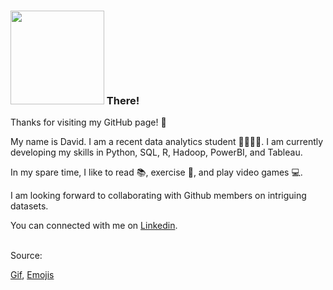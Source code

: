### <img src = "https://media.giphy.com/media/UqGhQEXe4J4ghTTCEi/giphy.gif" width="150x"> There! 

Thanks for visiting my GitHub page! :adult:

My name is David. I am a recent data analytics student :man_student::canada:. I am currently developing my skills in Python, SQL, R, Hadoop, PowerBI, and Tableau.<br/>

In my spare time, I like to read :books:, exercise :running:, and play video games :computer:.

I am looking forward to collaborating with Github members on intriguing datasets. 

You can connected with me on [Linkedin](linkedin.com/in/davidlamcanada).

<br/>
Source:

[Gif](https://media.giphy.com/media/UqGhQEXe4J4ghTTCEi/giphy.gif), [Emojis](https://github.com/ikatyang/emoji-cheat-sheet)
<!--


<!--
**davidlamcanada/davidlamcanada** is a ✨ _special_ ✨ repository because its `README.md` (this file) appears on your GitHub profile.

Here are some ideas to get you started:

- 🔭 I’m currently working on ...
- 🌱 I’m currently learning ...
- 👯 I’m looking to collaborate on ...
- 🤔 I’m looking for help with ...
- 💬 Ask me about ...
- 📫 How to reach me: ...
- 😄 Pronouns: ...
- ⚡ Fun fact: ...
-->
